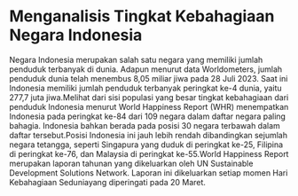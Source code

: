 # Menganalisis Tingkat Kebahagiaan Negara Indonesia
  Negara Indonesia merupakan salah satu negara yang memiliki jumlah penduduk terbanyak di dunia. Adapun menurut data Worldometers, jumlah penduduk dunia telah menembus 8,05 miliar jiwa pada 28 Juli 2023. Saat ini Indonesia memiliki jumlah penduduk terbanyak peringkat ke-4 dunia, yaitu 277,7 juta jiwa.Melihat dari sisi populasi yang besar tingkat kebahagiaan dari penduduk Indonesia menurut World Happiness Report (WHR) menempatkan Indonesia pada peringkat ke-84 dari 109 negara dalam daftar negara paling bahagia. Indonesia bahkan berada pada posisi 30 negara terbawah dalam daftar tersebut.Posisi Indonesia ini jauh lebih rendah dibandingkan sejumlah negara tetangga, seperti Singapura yang duduk di peringkat ke-25, Filipina di peringkat ke-76, dan Malaysia di peringkat ke-55.World Happiness Report merupakan laporan tahunan yang dikeluarkan oleh UN Sustainable Development Solutions Network. Laporan ini dikeluarkan setiap momen Hari Kebahagiaan Seduniayang diperingati pada 20 Maret.
